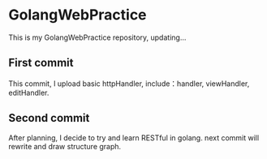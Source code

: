# GolangWebPractice
This is my GolangWebPractice repository, updating...
## First commit
This commit, I upload basic httpHandler, include：handler, viewHandler, editHandler.
## Second commit
After planning, I decide to try and learn RESTful in golang.
next commit will rewrite and draw structure graph.
